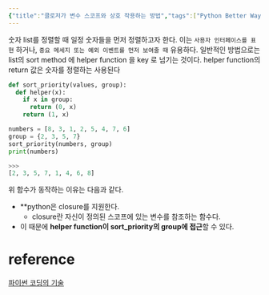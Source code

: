 ```yaml
---
{"title":"클로저가 변수 스코프와 상호 작용하는 방법","tags":["Python Better Way"],"categories":"Python","date":"2019-08-08","dg-publish":true,"permalink":"/etc/__/effective-python/python-better-way-15/","dgPassFrontmatter":true,"noteIcon":"","created":"2023-12-20T00:33:04.000+09:00"}
---
```



숫자 list를 정렬할 때 일정 숫자들을 먼저 정렬하고자 한다. 이는 `사용자 인터페이스를 표현` 하거나, `중요 메세지 또는 예외 이벤트를 먼저 보여줄 때` 유용하다.
일반적인 방법으로는 list의 sort method 에 helper function 을 key 로 넘기는 것이다. helper function의 return 값은 숫자를 정렬하는 사용된다

```python
def sort_priority(values, group):
  def helper(x):
    if x in group:
      return (0, x)
    return (1, x)

numbers = [8, 3, 1, 2, 5, 4, 7, 6]
group = {2, 3, 5, 7}
sort_priority(numbers, group)
print(numbers)

>>>
[2, 3, 5, 7, 1, 4, 6, 8]
```

위 함수가 동작하는 이유는 다음과 같다.
- **python은 closure를 지원한다.
	- closure란 자신이 정의된 스코프에 있는 변수를 참조하는 함수다.
- 이 때문에 **helper function이 sort_priority의 group에 접근**할 수 있다.

# reference
[파이썬 코딩의 기술](http://www.yes24.com/Product/goods/25138160)